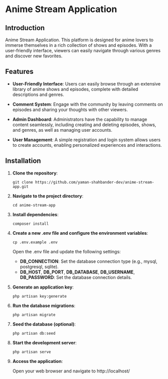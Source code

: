 # Anime Stream Application

## Introduction

Anime Stream Application. This platform is designed for anime lovers to immerse themselves in a rich collection of shows and episodes. With a user-friendly interface, viewers can easily navigate through various genres and discover new favorites.

## Features

* **User-Friendly Interface**: Users can easily browse through an extensive library of anime shows and episodes, complete with detailed descriptions and genres.

* **Comment System**: Engage with the community by leaving comments on episodes and sharing your thoughts with other viewers.

* **Admin Dashboard**: Administrators have the capability to manage content seamlessly, including creating and deleting episodes, shows, and genres, as well as managing user accounts.

* **User Management**: A simple registration and login system allows users to create accounts, enabling personalized experiences and interactions.

## Installation

1. **Clone the repository**:
      ```
      git clone https://github.com/yaman-shahbander-dev/anime-stream-app.git
      ```

2. **Navigate to the project directory**:
      ```
      cd anime-stream-app
      ```

3. **Install dependencies**:
      ```
      composer install
      ```

4. **Create a new .env file and configure the environment variables**:
      ```
      cp .env.example .env
      ```
      Open the .env file and update the following settings:
      
      * **DB_CONNECTION**: Set the database connection type (e.g., mysql, postgresql, sqlite).
      * **DB_HOST**, **DB_PORT**, **DB_DATABASE**, **DB_USERNAME**, **DB_PASSWORD**: Set the database connection details.

5. **Generate an application key**:
      ```
      php artisan key:generate
      ```

6. **Run the database migrations**:
      ```
      php artisan migrate
      ```

7. **Seed the database (optional)**:
      ```
      php artisan db:seed
      ```

8. **Start the development server**:
      ```
      php artisan serve
      ```

9. **Access the application**:

      Open your web browser and navigate to http://localhost/
